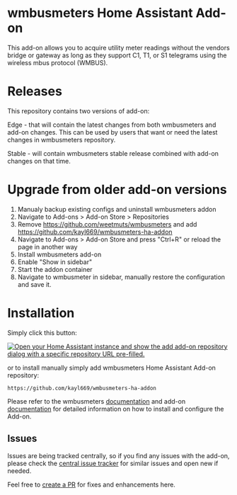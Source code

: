 # wmbusmeters Home Assistant Add-on
This add-on allows you to acquire utility meter readings without the vendors bridge or gateway as long as they support C1, T1, or S1 telegrams using the wireless mbus protocol (WMBUS).

# Releases
This repository contains two versions of add-on:

Edge - that will contain the latest changes from both wmbusmeters and add-on changes. This can be used by users that want or need the latest changes in wmbusmeters repository.

Stable - will contain wmbusmeters stable release combined with add-on changes on that time. 

# Upgrade from older add-on versions

1. Manualy backup existing configs and uninstall wmbusmeters addon
1. Navigate to Add-ons > Add-on Store > Repositories
1. Remove https://github.com/weetmuts/wmbusmeters and add https://github.com/kayl669/wmbusmeters-ha-addon
1. Navigate to Add-ons > Add-on Store and press "Ctrl+R" or reload the page in another way
1. Install wmbusmeters add-on
1. Enable "Show in sidebar"
1. Start the addon container
1. Navigate to wmbusmeter in sidebar, manually restore the configuration and save it.

# Installation
Simply click this button:

[![Open your Home Assistant instance and show the add add-on repository dialog with a specific repository URL pre-filled.](https://my.home-assistant.io/badges/supervisor_add_addon_repository.svg)](https://my.home-assistant.io/redirect/supervisor_add_addon_repository/?repository_url=https%3A%2F%2Fgithub.com%2Fkayl669%2Fwmbusmeters-ha-addon)

or to install manually simply add wmbusmeters Home Assistant Add-on repository:

```
https://github.com/kayl669/wmbusmeters-ha-addon
```
Please refer to the wmbusmeters [documentation](https://github.com/wmbusmeters/wmbusmeters/blob/master/README.md) and add-on [documentation](https://github.com/kayl669/wmbusmeters-ha-addon/blob/main/wmbusmeters-ha-addon-edge/DOCS.md) for detailed information on how to install and configure the Add-on.

## Issues
Issues are being tracked centrally, so if you find any issues with the add-on, please check the [central issue tracker](https://github.com/wmbusmeters/wmbusmeters/issues) for similar issues and open new if needed. 

Feel free to [create a PR](CONTRIBUTING.md) for fixes and enhancements here.
